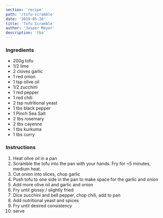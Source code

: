```yaml
---
section: 'recipe'
path: '/tofu-scramble'
date: '2019-05-20'
title: 'Tofu Scramble'
author: 'Jasper Meyer'
description: 'tba'
---
```


### Ingredients

- 200g tofu
- 1/2 lime
- 2 cloves garlic
- 1 red onion
- 1 tsp olive oil
- 1/2 zucchini
- 1 red pepper
- 1 red chili
- 2 tsp nutritional yeast
- 1 tbs black pepper
- 1 Pinch Sea Salt
- 2 tbs rosemary
- 2 tbs cayenne
- 1 tbs kurkuma
- 1 tbs curry

### Instructions

1. Heat olive oil in a pan
2. Scramble the tofu into the pan with your hands. Fry for ~5 minutes, medium heat.
3. Cut onion into slices, chop garlic
4. Push tofu to one side in the pan to make space for the garlic and onion
5. Add more olive oil and garlic and onion
6. Fry until glossy / slightly fried
6. Dice zucchini and bell pepper, chop chili, add to pan
7. Add nutritional yeast and spices
8. Fry until desired consistency
9. serve
